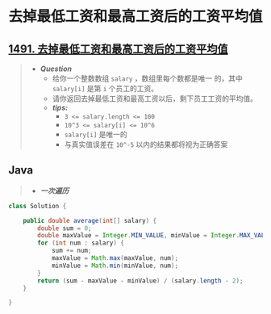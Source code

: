 # 去掉最低工资和最高工资后的工资平均值

## [1491. 去掉最低工资和最高工资后的工资平均值](https://leetcode.cn/problems/average-salary-excluding-the-minimum-and-maximum-salary/)

> - ***Question***
>   - 给你一个整数数组 `salary` ，数组里每个数都是唯一 的，其中 `salary[i]` 是第 `i` 个员工的工资。
>   - 请你返回去掉最低工资和最高工资以后，剩下员工工资的平均值。
>   - ***tips:***
>     - `3 <= salary.length <= 100`
>     - `10^3 <= salary[i] <= 10^6`
>     - `salary[i]` 是唯一的
>     - 与真实值误差在 `10^-5` 以内的结果都将视为正确答案

## Java

> - ***一次遍历***

```java
class Solution {

    public double average(int[] salary) {
        double sum = 0;
        double maxValue = Integer.MIN_VALUE, minValue = Integer.MAX_VALUE;
        for (int num : salary) {
            sum += num;
            maxValue = Math.max(maxValue, num);
            minValue = Math.min(minValue, num);
        }
        return (sum - maxValue - minValue) / (salary.length - 2);
    }

}
```
